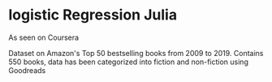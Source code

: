 # logistic Regression Julia
As seen on Coursera

Dataset on Amazon's Top 50 bestselling books from 2009 to 2019. Contains 550 books, data has been categorized into fiction and non-fiction using Goodreads
